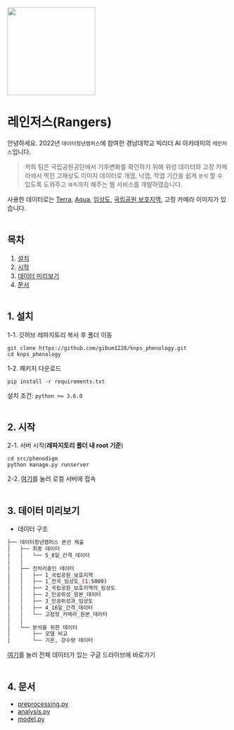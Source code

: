 <img src="./rangers_logo.png" width="200" height="200" />

# 레인저스(Rangers)

안녕하세요. 2022년 `데이터청년캠퍼스`에 참여한 경남대학교 빅리더 AI 아카데미의 `레인저스`입니다.   
> 저희 팀은 국립공원공단에서 기후변화를 확인하기 위해 위성 데이터와 고정 카메라에서 찍힌 고해상도 이미지 데이터로 개엽, 낙엽, 착엽 기간을 쉽게 `분석` 할 수 있도록 도와주고 `예측`까지 해주는 웹 서비스를 개발하였습니다.
   
사용한 데이터로는 [Terra](https://search.earthdata.nasa.gov/search?q=C1621383370-LPDAAC_ECS&sp[0]=127%2C38&qt=2003-01-01T00%3A00%3A00.000Z%2C2021-12-31T23%3A59%3A59.999Z&lat=37.99951171875&long=127.001953125&zoom=7), [Aqua](https://search.earthdata.nasa.gov/search?q=MYD13Q1%20V061&sp[0]=127%2C38&qt=2003-01-01T00%3A00%3A00.000Z%2C2021-12-31T23%3A59%3A59.999Z&lat=37.99951171875&long=127.001953125&zoom=7), [임상도](http://data.nsdi.go.kr/dataset/20190716ds00001), [국립공원 보호지역](http://www.kdpa.kr/), 고정 카메라 이미지가 있습니다.
<br><br>
## 목차
1. [설치](#1-설치)
1. [시작](#2-시작)
1. [데이터 미리보기](#3-데이터-미리보기)
1. [문서](#4-문서)
<br><br>
## 1. 설치
1-1. 깃허브 레파지토리 복사 후 폴더 이동
```
git clone https://github.com/gibum1228/knps_phenology.git
cd knps_phenology
```
1-2. 패키지 다운로드
```
pip install -r requirements.txt
```
설치 조건: 
`python >= 3.6.0`
<br><br>
## 2. 시작
2-1. 서버 시작(**레파지토리 폴더 내 root 기준**)
```
cd src/phenodigm
python manage.py runserver
```
2-2. [여기](http://127.0.0.1:8000)를 눌러 로컬 서버에 접속 
<br><br>
## 3. 데이터 미리보기
- 데이터 구조
```bash
├── 데이터청년캠퍼스 본선 제출
│   ├── 최종 데이터
│   │   └── 5_8일_간격_데이터
│   │
│   ├── 전처리중인 데이터
│   │   ├── 1_국립공원_보호지역
│   │   ├── 1_전국_임상도_(1:5000)
│   │   ├── 2_국립공원_보호지역의_임상도
│   │   ├── 2_인공위성_원본_데이터
│   │   ├── 3_인공위성과_임상도
│   │   ├── 4_16일_간격_데이터
│   │   └── 고정형_카메라_원본_데이터
│   │
│   └── 분석을 위한 데이터
│       ├── 모델 비교
│       └── 기온, 강수량 데이터
``` 
[여기](https://drive.google.com/drive/folders/18wJPKxjIfvqn2lseMWll9AnG_dIO0vnh?usp=sharing)를 눌러 전체 데이터가 있는 구글 드라이브에 바로가기
<br><br>
## 4. 문서

- [preprocessing.py](https://github.com/gibum1228/knps_phenology/blob/main/document/preprocessing.md)
- [analysis.py](https://github.com/gibum1228/knps_phenology/blob/main/document/analysis.md)
- [model.py](https://github.com/gibum1228/knps_phenology/blob/main/document/model.md)
